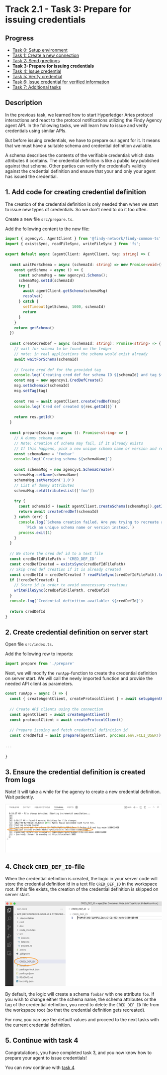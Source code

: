# Track 2.1 - Task 3: Prepare for issuing credentials

## Progress

* [Task 0: Setup environment](../README.md#task-0-setup-environment)
* [Task 1: Create a new connection](../task1/README.md#track-21---task-1-create-a-new-connection)
* [Task 2: Send greetings](../task2/README.md#track-21---task-2-send-greetings)
* **Task 3: Prepare for issuing credentials**
* [Task 4: Issue credential](../task4/README.md#track-21---task-4-issue-credential)
* [Task 5: Verify credential](../task5/README.md#track-21---task-5-verify-credential)
* [Task 6: Issue credential for verified information](../task6/README.md#track-21---task-6-issue-credential-for-verified-information)
* [Task 7: Additional tasks](../task7/README.md#track-21---task-7-additional-tasks)

## Description

In the previous task, we learned how to start Hyperledger Aries protocol interactions and
react to the protocol notifications utilizing the Findy Agency agent API. In the following
tasks, we will learn how to issue and verify credentials using similar APIs.

But before issuing credentials, we have to prepare our agent for it.
It means that we must have a suitable schema and credential definition available.

A schema describes the contents of the verifiable credential: which data attributes it
contains. The credential definition is like a public key published against that schema.
Other parties can verify the credential's validity against the credential definition and
ensure that your and only your agent has issued the credential.

## 1. Add code for creating credential definition

The creation of the credential definition is only needed then when we start
to issue new types of credentials. So we don't need to do it too often.

Create a new file `src/prepare.ts`.

Add the following content to the new file:

```ts
import { agencyv1, AgentClient } from '@findy-network/findy-common-ts'
import { existsSync, readFileSync, writeFileSync } from 'fs';

export default async (agentClient: AgentClient, tag: string) => {

  const waitForSchema = async (schemaId: string) => new Promise<void>((resolve) => {
    const getSchema = async () => {
      const schemaMsg = new agencyv1.Schema();
      schemaMsg.setId(schemaId)
      try {
        await agentClient.getSchema(schemaMsg)
        resolve()
      } catch {
        setTimeout(getSchema, 1000, schemaId)
        return
      }
    }
    return getSchema()
  })

  const createCredDef = async (schemaId: string): Promise<string> => {
    // wait for schema to be found on the ledger
    // note: in real applications the schema would exist already
    await waitForSchema(schemaId)

    // Create cred def for the provided tag
    console.log(`Creating cred def for schema ID ${schemaId} and tag ${tag}`)
    const msg = new agencyv1.CredDefCreate()
    msg.setSchemaid(schemaId)
    msg.setTag(tag)

    const res = await agentClient.createCredDef(msg)
    console.log(`Cred def created ${res.getId()}`)

    return res.getId()
  }

  const prepareIssuing = async (): Promise<string> => {
    // A dummy schema name
    // Note: creation of schema may fail, if it already exists
    // If this happens, pick a new unique schema name or version and retry
    const schemaName = 'foobar'
    console.log(`Creating schema ${schemaName}`)

    const schemaMsg = new agencyv1.SchemaCreate()
    schemaMsg.setName(schemaName)
    schemaMsg.setVersion('1.0')
    // List of dummy attributes
    schemaMsg.setAttributesList(['foo'])

    try {
      const schemaId = (await agentClient.createSchema(schemaMsg)).getId()
      return await createCredDef(schemaId)
    } catch (err) {
      console.log(`Schema creation failed. Are you trying to recreate an existing schema? ` +
         `Pick an unique schema name or version instead.`)
      process.exit(1)
    }
  }

  // We store the cred def id to a text file
  const credDefIdFilePath = 'CRED_DEF_ID'
  const credDefCreated = existsSync(credDefIdFilePath)
  // Skip cred def creation if it is already created
  const credDefId = credDefCreated ? readFileSync(credDefIdFilePath).toString() : await prepareIssuing()
  if (!credDefCreated) {
    // Store id in order to avoid unnecessary creations
    writeFileSync(credDefIdFilePath, credDefId)
  }
  console.log(`Credential definition available: ${credDefId}`)

  return credDefId
}
```

## 2. Create credential definition on server start

Open file `src/index.ts`.

Add the following row to imports:

```ts
import prepare from './prepare'
```

Next, we will modify the `runApp`-function to create the credential definition on server start.
We will call the newly imported function and provide the needed API client
as parameters.

```ts
const runApp = async () => {
  const { createAgentClient, createProtocolClient } = await setupAgentConnection()

  // Create API clients using the connection
  const agentClient = await createAgentClient()
  const protocolClient = await createProtocolClient()

  // Prepare issuing and fetch credential definition id
  const credDefId = await prepare(agentClient, process.env.FCLI_USER!)

...

}
```

## 3. Ensure the credential definition is created from logs

Note! It will take a while for the agency to create a new credential definition.
Wait patiently.

![Server logs](./docs/server-logs-cred-def.png)

## 4. Check `CRED_DEF_ID`-file

When the credential definition is created, the logic in your server code will store
the credential definition id in a text file  `CRED_DEF_ID` in the workspace root. If this file exists,
the creation of the credential definition is skipped on server start.

![CRED_DEF_ID file](./docs/cred-def-file.png)

By default, the logic will create a schema `foobar` with one attribute `foo`. If you wish to change either
the schema name, the schema attributes or the tag of the credential definition, you need to delete
the `CRED_DEF_ID` file from the workspace root (so that the credential definition gets recreated).

For now, you can use the default values and proceed to the next tasks with the current credential
definition.

## 5. Continue with task 4

Congratulations, you have completed task 3, and you now know how to prepare your agent
to issue credentials!

You can now continue with [task 4](../task4/README.md).
